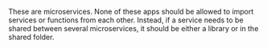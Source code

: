These are microservices. None of these apps should be allowed to import services or functions from each other. Instead, if a service needs to be shared between several microservices, it should be either a library or in the shared folder.
